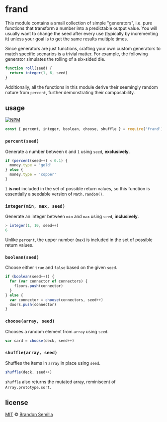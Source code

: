 # frand
This module contains a small collection of simple "generators", i.e. pure functions that transform a number into a predictable output value. You will usually want to change the seed after every use (typically by incrementing it) unless your goal is to get the same results multiple times.

Since generators are just functions, crafting your own custom generators to match specific scenarios is a trivial matter. For example, the following generator simulates the rolling of a six-sided die.
```js
function roll(seed) {
  return integer(1, 6, seed)
}
```
Additionally, all the functions in this module derive their seemingly random nature from `percent`, further demonstrating their composability.

## usage
[![NPM](https://nodei.co/npm/frand.png?mini)](https://www.npmjs.com/package/frand)
```js
const { percent, integer, boolean, choose, shuffle } = require('frand')
```

### `percent(seed)`
Generate a number between `0` and `1` using `seed`, **exclusively**.
```js
if (percent(seed++) < 0.1) {
  money.type = 'gold'
} else {
  money.type = 'copper'
}
```
`1` **is not** included in the set of possible return values, so this function is essentially a seedable version of `Math.random()`.

### `integer(min, max, seed)`
Generate an integer between `min` and `max` using `seed`, **inclusively**.
```js
> integer(1, 10, seed++)
6
```
Unlike `percent`, the upper number (`max`) is included in the set of possible return values.

### `boolean(seed)`
Choose either `true` and `false` based on the given `seed`.
```js
if (boolean(seed++)) {
  for (var connector of connectors) {
    floors.push(connector)
  }
} else {
  var connector = choose(connectors, seed++)
  doors.push(connector)
}
```

### `choose(array, seed)`
Chooses a random element from `array` using `seed`.
```js
var card = choose(deck, seed++)
```

### `shuffle(array, seed)`
Shuffles the items in `array` in place using `seed`.
```js
shuffle(deck, seed++)
```
`shuffle` also returns the mutated array, reminiscent of `Array.prototype.sort`.

## license
[MIT](https://opensource.org/licenses/MIT) © [Brandon Semilla](https://git.io/semibran)
